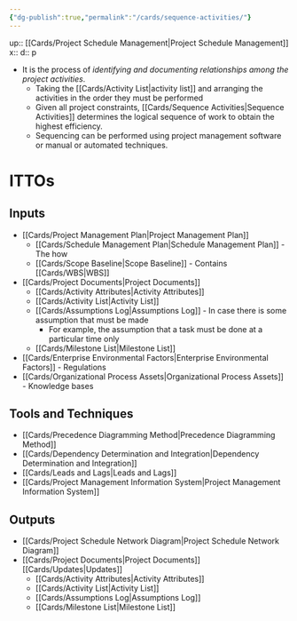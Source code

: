 ```yaml
---
{"dg-publish":true,"permalink":"/cards/sequence-activities/"}
---
```


up:: [[Cards/Project Schedule Management\|Project Schedule Management]] 
x:: 
d:: p

- ﻿﻿It is the process of *identifying and documenting relationships among the project activities*.
	- Taking the [[Cards/Activity List\|activity list]] and arranging the activities in the order they must be performed
	- Given all project constraints, [[Cards/Sequence Activities\|Sequence Activities]] determines the logical sequence of work to obtain the highest efficiency.
	- Sequencing can be performed using project management software or manual or automated techniques.

# ITTOs

## Inputs
- [[Cards/Project Management Plan\|Project Management Plan]]
	- [[Cards/Schedule Management Plan\|Schedule Management Plan]] - The how
	- [[Cards/Scope Baseline\|Scope Baseline]] - Contains [[Cards/WBS\|WBS]] 
- [[Cards/Project Documents\|Project Documents]]
	- [[Cards/Activity Attributes\|Activity Attributes]]
	- [[Cards/Activity List\|Activity List]]
	- [[Cards/Assumptions Log\|Assumptions Log]] - In case there is some assumption that must be made
		- For example, the assumption that a task must be done at a particular time only
	- [[Cards/Milestone List\|Milestone List]]
- [[Cards/Enterprise Environmental Factors\|Enterprise Environmental Factors]] - Regulations
- [[Cards/Organizational Process Assets\|Organizational Process Assets]] - Knowledge bases

## Tools and Techniques
- [[Cards/Precedence Diagramming Method\|Precedence Diagramming Method]]
- [[Cards/Dependency Determination and Integration\|Dependency Determination and Integration]]
- [[Cards/Leads and Lags\|Leads and Lags]]
- [[Cards/Project Management Information System\|Project Management Information System]]

## Outputs
- [[Cards/Project Schedule Network Diagram\|Project Schedule Network Diagram]]
- [[Cards/Project Documents\|Project Documents]] [[Cards/Updates\|Updates]]
	- [[Cards/Activity Attributes\|Activity Attributes]]
	- [[Cards/Activity List\|Activity List]]
	- [[Cards/Assumptions Log\|Assumptions Log]]
	- [[Cards/Milestone List\|Milestone List]] 